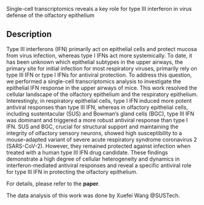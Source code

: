Single-cell transcriptomics reveals a key role for type III interferon in virus defense of the olfactory epithelium

## Description
Type III interferons (IFN) primarily act on epithelial cells and protect mucosa from virus infection, whereas type I IFNs act more systemically. To date, it has been unknown which epithelial subtypes in the upper airways, the primary site for initial infection for most respiratory viruses, primarily rely on type III IFN or type I IFNs for antiviral protection. To address this question, we performed a single-cell transcriptomics analysis to investigate the epithelial IFN response in the upper airways of mice. This work resolved the cellular landscape of the olfactory epithelium and the respiratory epithelium. Interestingly, in respiratory epithelial cells, type I IFN induced more potent antiviral responses than type III IFN, whereas in olfactory epithelial cells, including sustentacular (SUS) and Bowman’s gland cells (BGC), type III IFN was dominant and triggered a more robust antiviral response than type I IFN. SUS and BGC, crucial for structural support and maintaining the integrity of olfactory sensory neurons, showed high susceptibility to a mouse-adapted variant of severe acute respiratory syndrome coronavirus 2 (SARS-CoV-2). However, they remained protected against infection when treated with a human type III IFN drug candidate. These findings demonstrate a high degree of cellular heterogeneity and dynamics in interferon-mediated antiviral responses and reveal a specific antiviral role for type III IFN in protecting the olfactory epithelium.

For details, please refer to the **paper**.

The data analysis of this work was done by Xuefei Wang @SUSTech.

